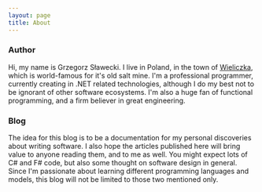 ```yaml
---
layout: page
title: About
---
```


### Author
Hi, my name is Grzegorz Sławecki. I live in Poland, in the town of [Wieliczka], which is world-famous for it's old salt mine. 
I'm a professional programmer, currently creating in .NET related technologies, although I do my best not to be ignorant of other software ecosystems. 
I'm also a huge fan of functional programming, and a firm believer in great engineering.

### Blog
The idea for this blog is to be a documentation for my personal discoveries about writing software. 
I also hope the articles published here will bring value to anyone reading them, and to me as well.
You might expect lots of C# and F# code, but also some thought on software design in general. Since I'm passionate about learning different programming languages and models, this blog will not be limited to those two mentioned only.





[Wieliczka]: https://en.wikipedia.org/wiki/Wieliczka